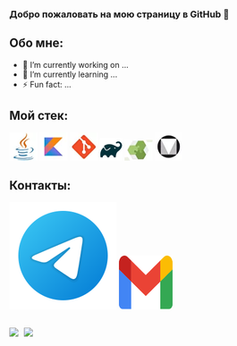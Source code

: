 ### Добро пожаловать на мою страницу в GitHub 👋

## Обо мне:
- 🔭 I’m currently working on ...
- 🌱 I’m currently learning ...
- ⚡ Fun fact: ...

## Мой стек:
![Java](./img/java.webp)
![Kotlin](./img/kotlin.webp)
![Git](./img/git.webp)
![Gradle](./img/gradle.webp)
![Android Architecture Components](./img/aac.webp)
![Material Design](./img/material.webp)

## Контакты:
[<img src="./img/telegram.svg">](https://t.me/yrt9ga)
[<img src="./img/gmail.svg" width="96px" height="96px">](mailto:yrt12345@gmail.com)

##
<div>
  <a href="https://github-readme-stats.vercel.app/api?username=yrt9ga&hide=contribs&show_icons=true&theme=react">
    <img  align="left" height="130" style="margin-right: 10px" src="https://github-readme-stats.vercel.app/api?username=yrt9ga&hide=contribs&show_icons=true&theme=react" />
  </a>
  <a href="https://github-readme-stats.vercel.app/api/top-langs/?username=yrt9ga&layout=compact&theme=react">
    <img align="left" height="130" src="https://github-readme-stats.vercel.app/api/top-langs/?username=yrt9ga&layout=compact&theme=react" />
  </a>
</div>
